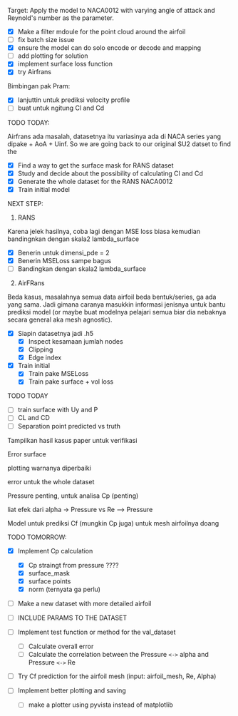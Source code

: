 Target: Apply the model to NACA0012 with varying angle of attack and Reynold's number as the parameter.

* [X] Make a filter mdoule for the point cloud around the airfoil
* [ ] fix batch size issue
* [X] ensure the model can do solo encode or decode and mapping
* [ ] add plotting for solution
* [X] implement surface loss function
* [X] try Airfrans

Bimbingan pak Pram:

* [X] lanjuttin untuk prediksi velocity profile
* [ ] buat untuk ngitung Cl and Cd

TODO TODAY:

Airfrans ada masalah, datasetnya itu variasinya ada di NACA series yang dipake + AoA + Uinf. So we are going back to our original SU2 datset to find the

* [X] Find a way to get the surface mask for RANS dataset
* [X] Study and decide about the possibility of calculating Cl and Cd
* [X] Generate the whole dataset for the RANS NACA0012
* [X] Train initial model

NEXT STEP:

1. RANS

Karena jelek hasilnya, coba lagi dengan MSE loss biasa kemudian bandingnkan dengan skala2 lambda_surface

* [X] Benerin untuk dimensi_pde = 2
* [X] Benerin MSELoss sampe bagus
* [ ] Bandingkan dengan skala2 lambda_surface

2. AirFRans

Beda kasus, masalahnya semua data airfoil beda bentuk/series, ga ada yang sama. Jadi gimana caranya masukkin informasi jenisnya untuk bantu prediksi model (or maybe buat modelnya pelajari semua biar dia nebaknya secara general aka mesh agnostic).

* [X] Siapin datasetnya jadi .h5
  * [X] Inspect kesamaan jumlah nodes
  * [X] Clipping
  * [X] Edge index
* [X] Train initial
  * [X] Train pake MSELoss
  * [X] Train pake surface + vol loss

TODO TODAY

* [ ] train surface with Uy and P
* [ ] CL and CD
* [ ] Separation point predicted vs truth

Tampilkan hasil kasus paper untuk verifikasi

Error surface

plotting warnanya diperbaiki

error untuk the whole dataset

Pressure penting,  untuk analisa Cp (penting)

liat efek dari alpha -> Pressure vs Re --> Pressure

Model untuk prediksi Cf  (mungkin Cp juga) untuk mesh airfoilnya doang

TODO TOMORROW:

* [X] Implement Cp calculation

  * [X] Cp straingt from pressure ????
  * [X] surface_mask
  * [X] surface points
  * [X] norm (ternyata ga perlu)
* [ ] Make a new dataset with more detailed airfoil
* [ ] INCLUDE PARAMS TO THE DATASET
* [ ] Implement test function or method for the val_dataset

  * [ ] Calculate overall error
  * [ ] Calculate the correlation between the Pressure `<->` alpha and Pressure `<->` Re
* [ ] Try Cf prediction for the airfoil mesh (input: airfoil_mesh, Re, Alpha)
* [ ] Implement better plotting and saving

  * [ ] make a plotter using pyvista instead of matplotlib
